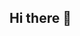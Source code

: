 ## Hi there 👋

<!--
**GamerTonioni/GamerTonioni** is a ✨ _special_ ✨ repository because its `README.md` (this file) appears on your GitHub profile.

Here are some ideas to get you started:

- 🔭 I’m currently working on N/A
- 🌱 I’m currently learning C for now
- 👯 I’m looking to collaborate on N/A
- 🤔 I’m looking for help with N/A
- 💬 Ask me about ??
- 📫 How to reach me: instagram: antoni_oni_oni
- 😄 Pronouns: He/Him
- ⚡ Fun fact: Currently attending Lancaster University. Like listening to a lot of mandopop while I study :)
-->
